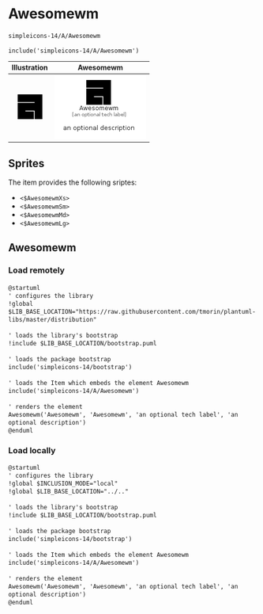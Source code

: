 # Awesomewm


```text
simpleicons-14/A/Awesomewm
```

```text
include('simpleicons-14/A/Awesomewm')
```



| Illustration | Awesomewm |
| :---: | :---: |
| ![illustration for Illustration](../../simpleicons-14/A/Awesomewm.png) | ![illustration for Awesomewm](../../simpleicons-14/A/Awesomewm.Local.png) |



## Sprites
The item provides the following sriptes:

- `<$AwesomewmXs>`
- `<$AwesomewmSm>`
- `<$AwesomewmMd>`
- `<$AwesomewmLg>`





## Awesomewm

### Load remotely
```plantuml
@startuml
' configures the library
!global $LIB_BASE_LOCATION="https://raw.githubusercontent.com/tmorin/plantuml-libs/master/distribution"

' loads the library's bootstrap
!include $LIB_BASE_LOCATION/bootstrap.puml

' loads the package bootstrap
include('simpleicons-14/bootstrap')

' loads the Item which embeds the element Awesomewm
include('simpleicons-14/A/Awesomewm')

' renders the element
Awesomewm('Awesomewm', 'Awesomewm', 'an optional tech label', 'an optional description')
@enduml
```

### Load locally
```plantuml
@startuml
' configures the library
!global $INCLUSION_MODE="local"
!global $LIB_BASE_LOCATION="../.."

' loads the library's bootstrap
!include $LIB_BASE_LOCATION/bootstrap.puml

' loads the package bootstrap
include('simpleicons-14/bootstrap')

' loads the Item which embeds the element Awesomewm
include('simpleicons-14/A/Awesomewm')

' renders the element
Awesomewm('Awesomewm', 'Awesomewm', 'an optional tech label', 'an optional description')
@enduml
```

